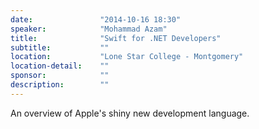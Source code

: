 ```yaml
---
date:               "2014-10-16 18:30"
speaker:            "Mohammad Azam"
title:              "Swift for .NET Developers"
subtitle:           ""
location:           "Lone Star College - Montgomery"
location-detail:    ""
sponsor:            ""
description:        ""
---
```

An overview of Apple's shiny new development language.

